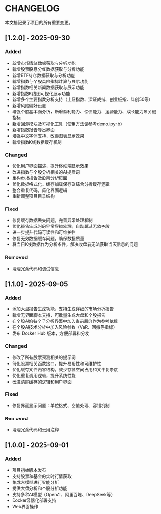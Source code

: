 # CHANGELOG

本文档记录了项目的所有重要变更。

## [1.2.0] - 2025-09-30

### Added

- 新增市场情绪数据获取与分析功能
- 新增股票股息分红数据获取与分析功能
- 新增ETF持仓数据获取与分析功能
- 新增指数与个股风险指标计算与展示功能
- 新增指数相关新闻数据获取与展示功能
- 新增指数K线图可视化展示功能
- 新增多个主要指数分析支持（上证指数、深证成指、创业板指、科创50等）
- 新增风险偏好设置
- 增强个股基本面分析，新增盈利能力、偿债能力、运营能力、成长能力等关键指标
- 新增回测模块及可视化工具（使用方法请参考demo.ipynb）
- 新增指数报告导出界面
- 增强中文字体支持，改善图表显示效果
- 新增指数K线数据缓存机制

### Changed

- 优化用户界面描述，提升移动端显示效果
- 改进指数与个股分析相关的AI提示词
- 重构市场报告及股票分析页面
- 优化数据格式化、缓存加载保存及综合分析缓存逻辑
- 整合重复代码，简化界面逻辑
- 重新调整项目目录结构

### Fixed

- 修复缓存数据丢失问题，完善异常处理机制
- 优化报告生成时的异常容错处理，自动跳过无效字段
- 进一步提升代码可读性和可维护性
- 修复无效数据缓存问题，确保数据质量
- 将当日K线数据作为分析条件，解决收盘前无法获取当天信息的问题

### Removed

- 清理冗余代码和调试信息


## [1.1.0] - 2025-09-05

### Added

- 添加大盘报告生成功能，支持生成详细的市场分析报告
- 新增无界面脚本支持，可批量生成大盘和个股报告
- 在个股AI的各个子分析界面中加入当前股价作为参考依据
- 在个股AI技术分析中加入风险参数（VaR、回撤等指标）
- 发布 Docker Hub 版本，方便部署和分发

### Changed

- 修改了所有股票预测相关的提示词
- 简化股票相关函数接口，提升易用性和可维护性
- 优化缓存文件内容结构，减少存储空间占用和文件复杂度
- 优化重复调用逻辑，提升系统性能
- 改进清除缓存的逻辑和用户界面

### Fixed

- 修复界面显示问题：单位格式、空值处理、容错机制

### Removed

- 清理冗余代码和无用注释


## [1.0.0] - 2025-09-01

### Added

- 项目初始版本发布
- 支持股票和基金的实时行情获取
- 集成大模型进行智能分析
- 提供大盘分析和个股分析功能
- 支持多种AI模型（OpenAI、阿里百炼、DeepSeek等）
- Docker容器化部署支持
- Web界面操作
